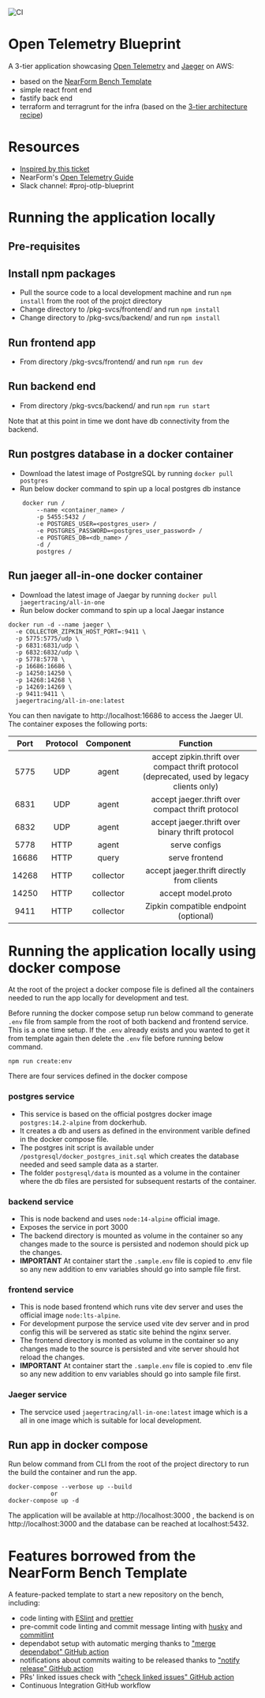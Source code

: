 ![CI](https://github.com/nearform/bench-template/actions/workflows/ci.yml/badge.svg?event=push)

# Open Telemetry Blueprint
A 3-tier application showcasing [Open Telemetry](https://opentelemetry.io/docs/instrumentation/js/getting-started/) and [Jaeger](https://www.jaegertracing.io/docs/1.21/opentelemetry/) on AWS:

- based on the [NearForm Bench Template](https://github.com/nearform/bench-template)
- simple react front end
- fastify back end
- terraform and terragrunt for the infra (based on the [3-tier architecture recipe](https://github.com/nearform/devops-recipes/tree/main/samples/3-tier))

# Resources
 - [Inspired by this ticket](https://github.com/nearform/bench-draft-issues/issues/81)
 - NearForm's [Open Telemetry Guide](https://github.com/nearform/open-telemetry-guide)
 -  Slack channel: #proj-otlp-blueprint

# Running the application locally

## Pre-requisites

## Install npm packages
- Pull the source code to a local development machine and run `npm install` from the root of the projct directory
- Change directory to /pkg-svcs/frontend/ and run `npm install`
- Change directory to /pkg-svcs/backend/ and run `npm install`
## Run frontend app
- From directory /pkg-svcs/frontend/ and run `npm run dev`

## Run backend end
- From directory /pkg-svcs/backend/ and run `npm run start`

Note that at this point in time we dont have db connectivity from the backend.

## Run postgres database in a docker container 
- Download the latest image of PostgreSQL by running `docker pull postgres`
- Run below docker command to spin up a local postgres db instance
```
    docker run /
        --name <container_name> /
        -p 5455:5432 /
        -e POSTGRES_USER=<postgres_user> /
        -e POSTGRES_PASSWORD=<postgres_user_password> /
        -e POSTGRES_DB=<db_name> /
        -d /
        postgres /
```

## Run jaeger all-in-one docker container 

- Download the latest image of Jaegar by running `docker pull jaegertracing/all-in-one`
- Run below docker command to spin up a local Jaegar instance
```
docker run -d --name jaeger \
  -e COLLECTOR_ZIPKIN_HOST_PORT=:9411 \
  -p 5775:5775/udp \
  -p 6831:6831/udp \
  -p 6832:6832/udp \
  -p 5778:5778 \
  -p 16686:16686 \
  -p 14250:14250 \
  -p 14268:14268 \
  -p 14269:14269 \
  -p 9411:9411 \
  jaegertracing/all-in-one:latest
```
You can then navigate to http://localhost:16686 to access the Jaeger UI.
The container exposes the following ports:

|Port	 |Protocol |Component	            |Function|
| :---:  |:---:    |:---:       |:---:   |
|5775    |	UDP	   | agent      | accept zipkin.thrift over compact thrift protocol (deprecated, used by legacy clients only)
|6831    |	UDP	   | agent      | accept jaeger.thrift over compact thrift protocol
|6832    |	UDP	   | agent      | accept jaeger.thrift over binary thrift protocol
|5778    |	HTTP   | agent	    | serve configs
|16686   |	HTTP   | query	    | serve frontend
|14268   |	HTTP   | collector  | accept jaeger.thrift directly from clients
|14250   |	HTTP   | collector  | accept model.proto
|9411	 |  HTTP   | collector  | Zipkin compatible endpoint (optional)

# Running the application locally using docker compose
At the root of the project a docker compose file is defined all the containers needed to run the app locally for development and test.

Before running the docker compose setup run below command to generate `.env` file from sample from the root of both backend and frontend service. This is a one time setup. If the `.env` already exists and you wanted to get it from template again then delete the `.env` file before running below command.

    npm run create:env

There are four services defined in the docker compose
### postgres service
- This service is based on the official postgres docker image `postgres:14.2-alpine` from dockerhub. 
- It creates a db and users as defined in the environment varible defined in the docker compose file. 
- The postgres init script is available under `/postgresql/docker_postgres_init.sql` which creates the database needed and seed sample data as a starter. 
- The folder `postgresql/data` is mounted as a volume in the container where the db files are persisted for subsequent restarts of the container.

### backend service
- This is node backend and uses `node:14-alpine` official image.
- Exposes the service in port 3000
- The backend directory is mounted as volume in the container so any changes made to the source is persisted and nodemon should pick up the changes.
- **IMPORTANT** At container start the `.sample.env` file is copied to .env file so any new addition to env variables should go into sample file first.

### frontend service
- This is node based frontend which runs vite dev server and uses the official image `node:lts-alpine`.
- For development purpose the service used vite dev server and in prod config this will be servered as static site behind the nginx server.
- The frontend directory is monted as volume in the container so any changes made to the source is persisted and vite server should hot reload the changes.
- **IMPORTANT** At container start the `.sample.env` file is copied to .env file so any new addition to env variables should go into sample file first.

### Jaeger service
- The servcice used `jaegertracing/all-in-one:latest` image which is a all in one image which is suitable for local development. 


## Run app in docker compose
Run below command from CLI from the root of the project directory to run the build the container and run the app.

    docker-compose --verbose up --build
                or
    docker-compose up -d

The application will be available at http://localhost:3000 , the backend is on http://localhost:3000 and the database can be reached at localhost:5432.

# Features borrowed from the NearForm Bench Template
A feature-packed template to start a new repository on the bench, including:

- code linting with [ESlint](https://eslint.org) and [prettier](https://prettier.io)
- pre-commit code linting and commit message linting with [husky](https://www.npmjs.com/package/husky) and [commitlint](https://commitlint.js.org/)
- dependabot setup with automatic merging thanks to ["merge dependabot" GitHub action](https://github.com/fastify/github-action-merge-dependabot)
- notifications about commits waiting to be released thanks to ["notify release" GitHub action](https://github.com/nearform/github-action-notify-release)
- PRs' linked issues check with ["check linked issues" GitHub action](https://github.com/nearform/github-action-check-linked-issues)
- Continuous Integration GitHub workflow
